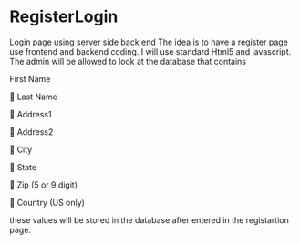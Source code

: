 # RegisterLogin
Login page using server side back end
The idea is to have a register page use frontend and backend coding. I will use standard Html5 and javascript. The admin will be
allowed to look at the database that contains 

First Name

 Last Name

 Address1

 Address2

 City

 State

 Zip (5 or 9 digit)

 Country (US only)

these values will be stored in the database after entered in the registartion page.
